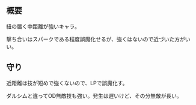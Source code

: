 ## 概要

紐の届く中距離が強いキャラ。

撃ち合いはスパークである程度誤魔化せるが、強くはないので近づいた方がいい。

## 守り

近距離は技が短めで強くないので、LPで誤魔化す。

ダルシムと違ってOD無敵技も強い。発生は遅いけど、その分無敵が長い。
